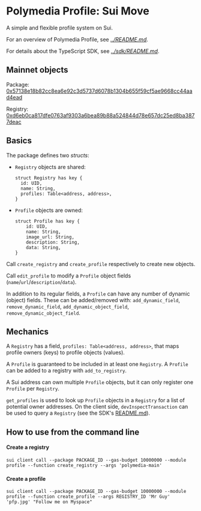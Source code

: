 # Polymedia Profile: Sui Move

A simple and flexible profile system on Sui.

For an overview of Polymedia Profile, see _[../README.md](../README.md)_.

For details about the TypeScript SDK, see _[../sdk/README.md](../sdk/README.md)_.

## Mainnet objects

Package: [0x57138e18b82cc8ea6e92c3d5737d6078b1304b655f59cf5ae9668cc44aad4ead](https://suiexplorer.com/object/0x57138e18b82cc8ea6e92c3d5737d6078b1304b655f59cf5ae9668cc44aad4ead?network=mainnet)

Registry: [0xd6eb0ca817dfe0763af9303a6bea89b88a524844d78e657dc25ed8ba3877deac](https://suiexplorer.com/object/0xd6eb0ca817dfe0763af9303a6bea89b88a524844d78e657dc25ed8ba3877deac?network=mainnet)

## Basics

The package defines two _structs_:

- `Registry` objects are shared:
  ```
  struct Registry has key {
    id: UID,
    name: String,
    profiles: Table<address, address>,
  }
  ```
- `Profile` objects are owned:
  ```
  struct Profile has key {
      id: UID,
      name: String,
      image_url: String,
      description: String,
      data: String,
  }
  ```

Call `create_registry` and `create_profile` respectively to create new objects.

Call `edit_profile` to modify a `Profile` object fields (`name`/`url`/`description`/`data`).

In addition to its regular fields, a `Profile` can have any number of dynamic (object) fields. These can be added/removed with: `add_dynamic_field`, `remove_dynamic_field`, `add_dynamic_object_field`, `remove_dynamic_object_field`.

## Mechanics

A `Registry` has a field, `profiles: Table<address, address>`, that maps profile owners (keys) to profile objects (values).

A `Profile` is guaranteed to be included in at least one `Registry`. A `Profile` can be added to a registry with `add_to_registry`.

A Sui address can own multiple `Profile` objects, but it can only register one `Profile` per `Registry`.

`get_profiles` is used to look up `Profile` objects in a `Registry` for a list of potential owner addresses. On the client side, `devInspectTransaction` can be used to query a `Registry` (see the SDK's [README.md](../sdk/README.md)).

## How to use from the command line
#### Create a registry
```
sui client call --package PACKAGE_ID --gas-budget 10000000 --module profile --function create_registry --args 'polymedia-main'
```
#### Create a profile
```
sui client call --package PACKAGE_ID --gas-budget 10000000 --module profile --function create_profile --args REGISTRY_ID 'Mr Guy' 'pfp.jpg' "Follow me on Myspace"
```
